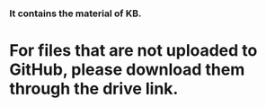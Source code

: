 ### It contains the material of KB.
# For files that are not uploaded to GitHub, please download them through the drive link.
